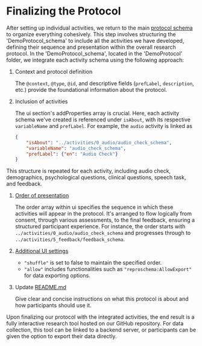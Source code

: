 # Finalizing the Protocol

After setting up individual activities, we return to the main [protocol schema](https://github.com/ReproNim/reproschema-demo-protocol/blob/main/reproschema_demo_protocol/reproschema_demo_protocol_schema) to organize everything cohesively.
This step involves structuring the 'DemoProtocol_schema' to include all the activities we have developed, defining their sequence and presentation within the overall research protocol.
In the 'DemoProtocol_schema', located in the 'DemoProtocol' folder, we integrate each activity schema using the following approach:

1.  Context and protocol definition

    The `@context`, `@type`, `@id`, and descriptive fields (`prefLabel`, `description`, etc.) provide the foundational information about the protocol.

1.  Inclusion of activities

    The ui section's addProperties array is crucial. Here, each activity schema we've created is referenced under `isAbout`, with its respective `variableName` and `prefLabel`. For example, the `audio` activity is linked as

    ```json
    {
        "isAbout": "../activities/0_audio/audio_check_schema",
        "variableName": "audio_check_schema",
        "prefLabel": {"en": "Audio Check"}
    }
    ```

This structure is repeated for each activity, including audio check, demographics, psychological questions, clinical questions, speech task, and feedback.

1.  [Order of presentation](https://github.com/ReproNim/reproschema-demo-protocol/blob/454ea9b65ef563c70cd496de7c8f22fbbc18ba5a/reproschema_demo_protocol/reproschema_demo_protocol_schema#L50)

    The order array within ui specifies the sequence in which these activities will appear in the protocol.
    It's arranged to flow logically from consent, through various assessments, to the final feedback, ensuring a structured participant experience. For instance, the order starts with `../activities/0_audio/audio_check_schema` and progresses through to `../activities/5_feedback/feedback_schema`.

1.  [Additional UI settings](https://github.com/ReproNim/reproschema-demo-protocol/blob/454ea9b65ef563c70cd496de7c8f22fbbc18ba5a/reproschema_demo_protocol/reproschema_demo_protocol_schema#L23)
    -   `"shuffle"` is set to false to maintain the specified order.
    -   `"allow"` includes functionalities such as `"reproschema:AllowExport"` for data exporting options.

1.  Update [README.md](https://github.com/ReproNim/reproschema-demo-protocol/blob/main/reproschema_demo_protocol/README.md)

    Give clear and concise instructions on what this protocol is about and how participants should use it.

Upon finalizing our protocol with the integrated activities, the end result is a fully interactive research tool hosted on our GitHub repository. For data collection, this tool can be linked to a backend server, or participants can be given the option to export their data directly.
